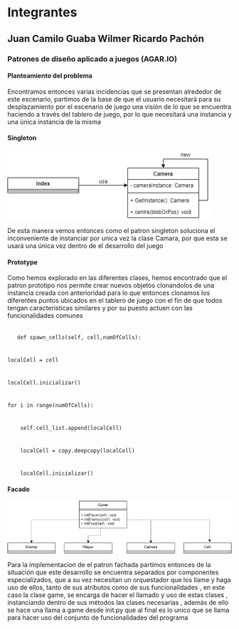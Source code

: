 <h1>
    Integrantes
</h1>
<h2>
    Juan Camilo Guaba
    Wilmer Ricardo Pachón
</h2>
<h3>
    Patrones de diseño aplicado a juegos (AGAR.IO)
</h3>
<h4>
    Planteamiento del problema
</h4>
<p>
    Encontramos entonces varias incidencias que se presentan alrededor de este escenario, 
    partimos de la base de que el usuario necesitará para su desplazamiento por el escenario de juego 
    una visión de lo que se encuentra haciendo a través del tablero de juego, por lo que necesitará una instancia 
    y una única instancia de la misma
</p>
<h4>Singleton</h4>
<img src="singleton.png" alt="Aplicacion Singleton">
<p>De esta manera vemos entonces como el patron singleton soluciona el inconveniente de instanciar 
    por unica vez la clase Camara, por que esta se usará una única vez dentro de el desarrollo del juego
</p>
<h4>Prototype</h4>
<p>
    Como hemos explorado en las diferentes clases, hemos encontrado que el patron prototipo nos permite crear nuevos objetos
    clonandolos de una instancia creada con anterioridad para lo que entonces clonamos los diferentes puntos ubicados 
    en el tablero de juego con el fin de que todos tengan caracteristicas similares y por su puesto actuen con las funcionalidades
    comunes  
</p>
<code>
   def spawn_cells(self, cell,numOfCells):
</code>
</br>
<code>
localCell = cell
</code>
</br>
<code>
localCell.inicializar()
</code>
</br>
<code>
for i in range(numOfCells):
</code>
</br>
<code>
    self.cell_list.append(localCell)
    </code>
</br>
<code>
    localCell = copy.deepcopy(localCell)
    </code>
</br>
<code>
    localCell.inicializar()     
</code>
 <h4>Facade</h4>
<img src="facade.png" alt="Aplicacion Singleton">
<p>
  Para la implementacion de el patron fachada partimos entonces de la situación que este desarrollo se encuentra separados por componentes especializados, que a su vez necesitan un orquestador que los llame y haga uso de ellos, tanto de sus atributos como de sus funcionalidades , en este caso la clase game, se encarga de hacer el llamado y uso de estas clases , instanciando dentro de sus métodos las clases necesarias , además de ello se hace una llama a game desde init.py que al final es lo unico que se llama para hacer uso del conjunto de funcionalidades del programa
</p>
